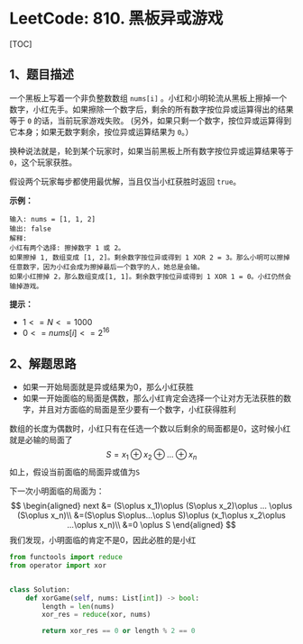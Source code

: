 # LeetCode: 810. 黑板异或游戏

[TOC]

## 1、题目描述

一个黑板上写着一个非负整数数组 `nums[i]` 。小红和小明轮流从黑板上擦掉一个数字，小红先手。如果擦除一个数字后，剩余的所有数字按位异或运算得出的结果等于 `0` 的话，当前玩家游戏失败。 (另外，如果只剩一个数字，按位异或运算得到它本身；如果无数字剩余，按位异或运算结果为 `0`。）

换种说法就是，轮到某个玩家时，如果当前黑板上所有数字按位异或运算结果等于 `0`，这个玩家获胜。

假设两个玩家每步都使用最优解，当且仅当小红获胜时返回 `true`。

 

**示例：**

```
输入: nums = [1, 1, 2]
输出: false
解释: 
小红有两个选择: 擦掉数字 1 或 2。
如果擦掉 1, 数组变成 [1, 2]。剩余数字按位异或得到 1 XOR 2 = 3。那么小明可以擦掉任意数字，因为小红会成为擦掉最后一个数字的人，她总是会输。
如果小红擦掉 2，那么数组变成[1, 1]。剩余数字按位异或得到 1 XOR 1 = 0。小红仍然会输掉游戏。
```

**提示：**

-   $1 <= N <= 1000$
-   $0 <= nums[i] <= 2^{16}$



## 2、解题思路

-   如果一开始局面就是异或结果为0，那么小红获胜
-   如果一开始面临的局面是偶数，那么小红肯定会选择一个让对方无法获胜的数字，并且对方面临的局面是至少要有一个数字，小红获得胜利

数组的长度为偶数时，小红只有在任选一个数以后剩余的局面都是0，这时候小红就是必输的局面了
$$
S=x_1\oplus x_2\oplus ...\oplus x_n
$$
如上，假设当前面临的局面异或值为`S`

下一次小明面临的局面为：
$$
\begin{aligned}
next &= (S\oplus x_1)\oplus (S\oplus x_2)\oplus ... \oplus (S\oplus x_n)\\
&=(S\oplus S\oplus...\oplus S)\oplus (x_1\oplus x_2\oplus ...\oplus x_n)\\
&=0 \oplus S
\end{aligned}
$$
我们发现，小明面临的肯定不是0，因此必胜的是小红



```python
from functools import reduce
from operator import xor


class Solution:
    def xorGame(self, nums: List[int]) -> bool:
        length = len(nums)
        xor_res = reduce(xor, nums)

        return xor_res == 0 or length % 2 == 0

```

